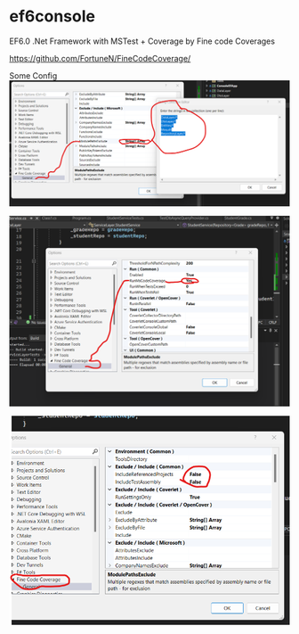 # ef6console

EF6.0 .Net Framework with MSTest + Coverage by Fine code Coverages

https://github.com/FortuneN/FineCodeCoverage/

Some Config
![Coverage](https://github.com/quinndam113/ef6console/raw/master/Config-FineCodeCoverage-Exclude.png)

![Coverage](https://github.com/quinndam113/ef6console/raw/master/Config-FineCodeCoverage-MSTest.png)

![Coverage](https://github.com/quinndam113/ef6console/raw/master/Config-FineCodeCoverage.png)
